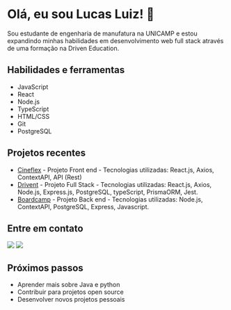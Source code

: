 # Olá, eu sou Lucas Luiz! 👋

Sou estudante de engenharia de manufatura na UNICAMP e estou expandindo minhas habilidades em desenvolvimento web full stack através de uma formação na Driven Education.

## Habilidades e ferramentas

- JavaScript
- React
- Node.js
- TypeScript
- HTML/CSS
- Git
- PostgreSQL

## Projetos recentes

- [Cineflex](https://github.com/LucasLuiz01/projeto10-cineflex) - Projeto Front end - Tecnologias utilizadas: React.js, Axios, ContextAPI, API (Rest)
- [Drivent](https://github.com/LucasLuiz01/projeto16-boardcamp) - Projeto Full Stack - Tecnologias utilizadas: React.js, Axios, Node.js, Express.js, PostgreSQL, typeScript, PrismaORM, Jest.
- [Boardcamp](https://github.com/Drivent-G2) - Projeto Back end - Tecnologias utilizadas: Node.js, ContextAPI, PostgreSQL, Express, Javascript. 

## Entre em contato
<a href = "lucas.luiz98@hotmail.com"><img src="https://img.shields.io/badge/Gmail-D14836?style=for-the-badge&logo=gmail&logoColor=white" target="_blank"></a>
<a href="https://www.linkedin.com/in/lucas-luiz-a3b9ba1b2/" target="_blank"><img src="https://img.shields.io/badge/-LinkedIn-%230077B5?style=for-the-badge&logo=linkedin&logoColor=white" target="_blank"></a> 

## Próximos passos

- Aprender mais sobre Java e python
- Contribuir para projetos open source
- Desenvolver novos projetos pessoais

